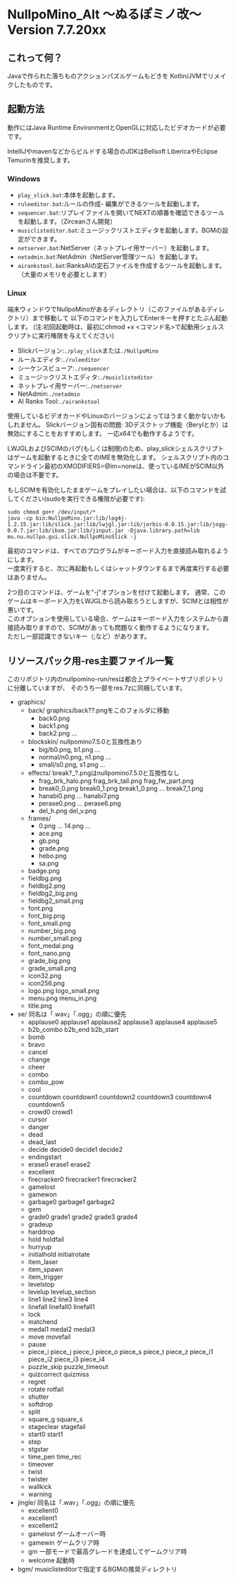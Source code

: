 # NullpoMino_Alt ～ぬるぽミノ改～ Version 7.7.20xx

## これって何？

Javaで作られた落ちものアクションパズルゲームもどきを
Kotlin/JVMでリメイクしたものです。

## 起動方法

動作にはJava Runtime EnvironmentとOpenGLに対応したビデオカードが必要です。

IntelliJやmavenなどからビルドする場合のJDKはBellsoft LibericaやEclipse Temurinを推奨します。

### Windows

- `play_slick.bat`:本体を起動します。
- `ruleeditor.bat`:ルールの作成- 編集ができるツールを起動します。
- `sequencer.bat`:リプレイファイルを開いてNEXTの順番を確認できるツールを起動します。（Zirceanさん開発）
- `musiclisteditor.bat`:ミュージックリストエディタを起動します。BGMの設定ができます。
- `netserver.bat`:NetServer（ネットプレイ用サーバー）を起動します。
- `netadmin.bat`:NetAdmin（NetServer管理ツール）を起動します。
- `airankstool.bat`:RanksAIの定石ファイルを作成するツールを起動します。（大量のメモリを必要とします）

### Linux

端末ウィンドウでNullpoMinoがあるディレクトリ（このファイルがあるディレクトリ）まで移動して 以下のコマンドを入力してEnterキーを押すとたぶん起動します。
(注:初回起動時は、最初にchmod +x <コマンド名>で起動用シェルスクリプトに実行権限を与えてください)

- Slickバージョン:`./play_slick`または`./NullpoMino`
- ルールエディタ:`./ruleeditor`
- シーケンスビューア:`./sequencer`
- ミュージックリストエディタ:`./musiclisteditor`
- ネットプレイ用サーバー:`./netserver`
- NetAdmin:`./netadmin`
- AI Ranks Tool:`./airankstool`

使用しているビデオカードやLinuxのバージョンによってはうまく動かないかもしれません。 Slickバージョン固有の問題:
3Dデスクトップ機能（Berylとか）は無効にすることをおすすめします。 一応x64でも動作するようです。

LWJGLおよびSCIMのバグ(もしくは制限)のため、play_slickシェルスクリプトはゲームを起動するときに全てのIMEを無効化します。
シェルスクリプト内のコマンドライン最初のXMODIFIERS=@im=noneは、使っているIMEがSCIM以外の場合は不要です。

もしSCIMを有効化したままゲームをプレイしたい場合は、以下のコマンドを試してください(sudoを実行できる権限が必要です):

```
sudo chmod go+r /dev/input/*
java -cp bin:NullpoMino.jar:lib/log4j-1.2.15.jar:lib/slick.jar:lib/lwjgl.jar:lib/jorbis-0.0.15.jar:lib/jogg-0.0.7.jar:lib/ibxm.jar:lib/jinput.jar -Djava.library.path=lib mu.nu.nullpo.gui.slick.NullpoMinoSlick -j
```

最初のコマンドは、すべてのプログラムがキーボード入力を直接読み取れるようにします。\
一度実行すると、次に再起動もしくはシャットダウンするまで再度実行する必要はありません。

2つ目のコマンドは、ゲームを"-j"オプションを付けて起動します。
通常、このゲームはキーボード入力をLWJGLから読み取ろうとしますが、SCIMとは相性が悪いです。\
このオプションを使用している場合、ゲームはキーボード入力をシステムから直接読み取りますので、SCIMがあっても問題なく動作するようになります。\
ただし一部認識できないキー（;など）があります。

## リソースパック用-res主要ファイル一覧

このリポジトリ内のnullpomino-run/resは都合上プライベートサブリポジトリに分離していますが、
そのうち一部をres.7zに同梱しています。

- graphics/
  - back/ graphics/back??.pngをこのフォルダに移動
    - back0.png
    - back1.png
    - back2.png ...
  - blockskin/ nullpomino7.5.0と互換性あり
    - big/b0.png, b1.png ...
    - normal/n0.png, n1.png ...
    - small/s0.png, s1.png ...
  - effects/ break?_?.pngはnullpomino7.5.0と互換性なし
    - frag_brk_halo.png frag_brk_tail.png frag_fw_part.png
    - break0_0.png break0_1.png break1_0.png ... break7_1.png
    - hanabi0.png ... hanabi7.png
    - perase0.png ... perase6.png
    - del_h.png del_v.png
  - frames/
    - 0.png ... 14.png ...
    - ace.png
    - gb.png
    - grade.png
    - hebo.png
    - sa.png
  - badge.png
  - fieldbg.png
  - fieldbg2.png
  - fieldbg2_big.png
  - fieldbg2_small.png
  - font.png
  - font_big.png
  - font_small.png
  - number_big.png
  - number_small.png
  - font_medal.png
  - font_nano.png
  - grade_big.png
  - grade_small.png
  - icon32.png
  - icon256.png
  - logo.png logo_small.png
  - menu.png menu_in.png
  - title.png
- se/ 同名は「.wav」「.ogg」の順に優先
  - applause0 applause1 applause2 applause3 applause4 applause5
  - b2b_combo b2b_end b2b_start
  - bomb
  - bravo
  - cancel
  - change
  - cheer
  - combo
  - combo_pow
  - cool
  - countdown countdown1 countdown2 countdown3 countdown4 countdown5
  - crowd0 crowd1
  - cursor
  - danger
  - dead
  - dead_last
  - decide decide0 decide1 decide2
  - endingstart
  - erase0 erase1 erase2
  - excellent
  - firecracker0 firecracker1 firecracker2
  - gamelost
  - gamewon
  - garbage0 garbage1 garbage2
  - gem
  - grade0 grade1 grade2 grade3 grade4
  - gradeup
  - harddrop
  - hold holdfail
  - hurryup
  - initialhold initialrotate
  - item_laser
  - item_spawn
  - item_trigger
  - levelstop
  - levelup levelup_section
  - line1 line2 line3 line4
  - linefall linefall0 linefall1
  - lock
  - matchend
  - medal1 medal2 medal3
  - move movefail
  - pause
  - piece_i piece_j piece_l piece_o piece_s piece_t piece_z piece_i1 piece_i2 piece_i3 piece_i4
  - puzzle_skip puzzle_timeout
  - quizcorrect quizmiss
  - regret
  - rotate rotfail
  - shutter
  - softdrop
  - split
  - square_g square_s
  - stageclear stagefail
  - start0 start1
  - step
  - stgstar
  - time_pen time_rec
  - timeover
  - twist
  - twister
  - wallkick
  - warning
- jingle/ 同名は「.wav」「.ogg」の順に優先
  - excellent0
  - excellent1
  - excellent2
  - gamelost ゲームオーバー時
  - gamewin ゲームクリア時
  - gm 一部モードで最高グレードを達成してゲームクリア時
  - welcome 起動時
- bgm/ musiclisteditorで指定するBGMの推奨ディレクトリ
